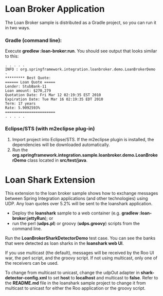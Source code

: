 Loan Broker Application
=======================

The Loan Broker sample is distributed as a Gradle project, so you can run it in two ways.

### Gradle (command line):

Execute **gredlew :loan-broker:run**. You should see output that looks similar to this:

	. . . . .
	INFO : org.springframework.integration.loanbroker.demo.LoanBrokerDemo - 
	********* Best Quote: 
	====== Loan Quote =====
	Lender: StubBank-11
	Loan amount: $270,279
	Quotation Date: Fri Mar 12 02:19:35 EST 2010
	Expiration Date: Tue Mar 16 02:19:35 EDT 2010
	Term: 17 years
	Rate: 5.9092593%
	=======================
	. . . . .

### Eclipse/STS (with m2eclipse plug-in)

1. Import project into Eclipse/STS. If the m2eclipse plugin is installed, the dependencies will be downloaded automatically.
2. Run the **org.springframework.integration.sample.loanbroker.demo.LoanBrokerDemo** class located in **src/test/java**.


# Loan Shark Extension

This extension to the loan broker sample shows how to exchange messages between Spring Integration applications (and other technologies) using UDP. Any loan quotes over 5.2% will be sent to the loanshark application.

* Deploy the **loanshark** sample to a web container (e.g. **gradlew :loan-broker:jettyRun**); or 
* run the perl (**udps.pl**) or groovy (**udps.groovy**) scripts from the command line.

Run the **LoanBrokerSharkDetectorDemo** test case. You can see the banks that were detected as loan sharks in the **loanshark web UI**.

If you use multicast (the default), messages will be received by the Roo UI war, the perl script, and the groovy script. If not using multicast, only one of the receivers can be used.

To change from multicast to unicast, change the udpOut adapter in **shark-detector-config.xml** to set **host** to **localhost** and multicast to **false**. Refer to the **README.md** file in the loanshark sample project to change it from multicast to unicast for either the Roo application or the groovy script.

